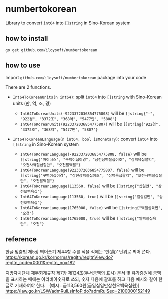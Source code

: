 
# numbertokorean

Library to convert `int64` into `[]string` in Sino-Korean system

## how to install

```
go get github.com/iloysoft/numbertokorean
```

## how to use

Import `github.com/iloysoft/numbertokorean` package into your code

There are 2 functions.

- `Int64ToKoreanUnits(n int64)`: split `int64` into `[]string` with Sino-Korean units (만, 억, 조, 경)
    - `Int64ToKoreanUnits(-9223372036854775808)` will be `[]string{"-", "922경", "3372조", "368억", "5477만", "5808"}`
    - `Int64ToKoreanUnits(9223372036854775807)` will be `[]string{"922경", "3372조", "368억", "5477만", "5807"}`

- `Int64ToKoreanLanguage(n int64, bool isMonetary)`: convert `int64` into `[]string` in Sino-Korean system
    - `Int64ToKoreanLanguage(-9223372036854775808, false)` will be `[]string{"마이너스", "구백이십이경", "삼천삼백칠십이조", "삼백육십팔억", "오천사백칠십칠만", "오천팔백팔"}`
    - `Int64ToKoreanLanguage(9223372036854775807, false)` will be `[]string{"구백이십이경", "삼천삼백칠십이조", "삼백육십팔억", "오천사백칠십칠만", "오천팔백칠"}`
    - `Int64ToKoreanLanguage(113560, false)` will be `[]string{"십일만", "삼천오백육십"}`
    - `Int64ToKoreanLanguage(113560, true)` will be `[]string{"일십일만", "삼천오백육십"}`
    - `Int64ToKoreanLanguage(1765000, false)` will be `[]string{"백칠십육만", "오천"}`
    - `Int64ToKoreanLanguage(1765000, true)` will be `[]string{"일백칠십육만", "오천"}`

## reference

한글 맞춤법 제5장 띄어쓰기 제44항
수를 적을 적에는 ‘만(萬)’ 단위로 띄어 쓴다.
https://korean.go.kr/kornorms/regltn/regltnView.do?regltn_code=0001&regltn_no=182

지방자치단체 재무회계규칙 제7장 제124조(두서금액의 표시)
문서 및 유가증권에 금액을 표시하는 때에는 아라비아숫자로 쓰되, 숫자 다음에 괄호를 하고 다음 예시와 같이 한글로 기재하여야 한다. ｛예시 : 금113,560원(금일십일만삼천오백육십원)｝
https://law.go.kr/LSW/admRulLsInfoP.do?admRulSeq=2100000152149

